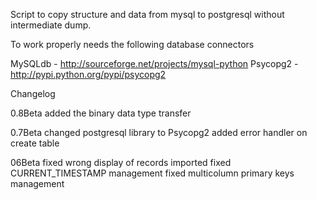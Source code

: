Script to copy structure and data from mysql to postgresql without intermediate dump. 

To work properly needs the following database connectors

MySQLdb - http://sourceforge.net/projects/mysql-python
Psycopg2 - http://pypi.python.org/pypi/psycopg2

Changelog 

0.8Beta
		added the binary data type transfer 

0.7Beta
		changed postgresql library to Psycopg2 
		added error handler on create table

06Beta
		fixed wrong display of records imported 
		fixed CURRENT_TIMESTAMP management
		fixed multicolumn primary keys management 
